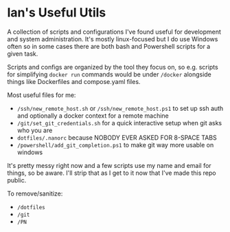 # Ian's Useful Utils

A collection of scripts and configurations I've found useful for development and system administration. It's mostly linux-focused but I do use Windows often so in some cases there are both bash and Powershell scripts for a given task.

Scripts and configs are organized by the tool they focus on, so e.g. scripts for simplifying `docker run` commands would be under `/docker` alongside things like Dockerfiles and compose.yaml files.

Most useful files for me:
- `/ssh/new_remote_host.sh` or `/ssh/new_remote_host.ps1` to set up ssh auth and optionally a docker context for a remote machine
- `/git/set_git_credentials.sh` for a quick interactive setup when git asks who you are
- `dotfiles/.nanorc` because NOBODY EVER ASKED FOR 8-SPACE TABS
- `/powershell/add_git_completion.ps1` to make git way more usable on windows

It's pretty messy right now and a few scripts use my name and email for things, so be aware. I'll strip that as I get to it now that I've made this repo public.

To remove/sanitize:
- `/dotfiles`
- `/git`
- `/PN`
